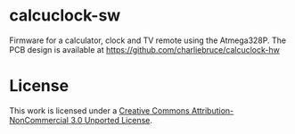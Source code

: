 # calcuclock-sw

Firmware for a calculator, clock and TV remote using the Atmega328P. The PCB design is available at https://github.com/charliebruce/calcuclock-hw


# License

This work is licensed under a [Creative Commons Attribution-NonCommercial 3.0 Unported License](https://creativecommons.org/licenses/by-nc/3.0/).

